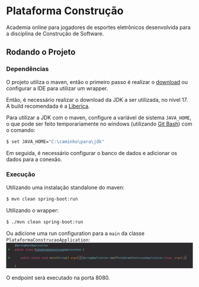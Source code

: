 # Plataforma Construção

Academia online para jogadores de esportes eletrônicos desenvolvida para a disciplina de Construção de Software.

## Rodando o Projeto

### Dependências

O projeto utiliza o maven, então o primeiro passo é realizar o [download](https://maven.apache.org/download.cgi?Preferred=ftp%3A%2F%2Fmirror.reverse.net%2Fpub%2Fapache%2F) ou configurar a IDE para utilizar um wrapper.

Então, é necessário realizar o download da JDK a ser utilizada, no nível 17. A build recomendada é a [Liberica](https://bell-sw.com/pages/downloads/).

Para utilizar a JDK com o maven, configure a variável de sistema `JAVA_HOME`, o que pode ser feito temporariamente no windows (utilizando [Git Bash](https://git-scm.com/downloads)) com o comando:

```bash
$ set JAVA_HOME="C:\caminho\para\jdk"
```

Em seguida, é necessário configurar o banco de dados e adicionar os dados para a conexão.

### Execução

Utilizando uma instalação standalone do maven:
```bash
$ mvn clean spring-boot:run
```

Utilizando o wrapper:
```bash
$ ./mvn clean spring-boot:run
```

Ou adicione uma run configuration para a `main` da classe `PlataformaConstrucaoApplication`:
![](./doc/assets/images/main-configuration.png)

O endpoint será executado na porta 8080.